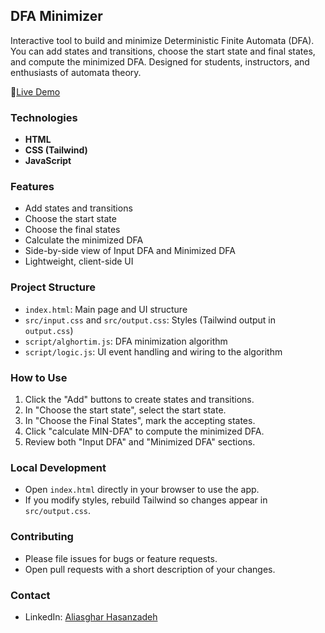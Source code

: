 ## DFA Minimizer

Interactive tool to build and minimize Deterministic Finite Automata (DFA). You can add states and transitions, choose the start state and final states, and compute the minimized DFA. Designed for students, instructors, and enthusiasts of automata theory.

🚀[Live Demo](http://dfa-minimizer.aliasghardev.ir/)  


### Technologies
- **HTML**
- **CSS (Tailwind)**
- **JavaScript**

### Features
- Add states and transitions
- Choose the start state
- Choose the final states
- Calculate the minimized DFA
- Side-by-side view of Input DFA and Minimized DFA
- Lightweight, client-side UI

### Project Structure
- `index.html`: Main page and UI structure
- `src/input.css` and `src/output.css`: Styles (Tailwind output in `output.css`)
- `script/alghortim.js`: DFA minimization algorithm
- `script/logic.js`: UI event handling and wiring to the algorithm

### How to Use
1. Click the "Add" buttons to create states and transitions.  
2. In "Choose the start state", select the start state.  
3. In "Choose the Final States", mark the accepting states.  
4. Click "calculate MIN-DFA" to compute the minimized DFA.  
5. Review both "Input DFA" and "Minimized DFA" sections.

### Local Development
- Open `index.html` directly in your browser to use the app.  
- If you modify styles, rebuild Tailwind so changes appear in `src/output.css`.

### Contributing
- Please file issues for bugs or feature requests.  
- Open pull requests with a short description of your changes.

### Contact
- LinkedIn: [Aliasghar Hasanzadeh](https://www.linkedin.com/in/aliasghar-hasanzadeh/)


